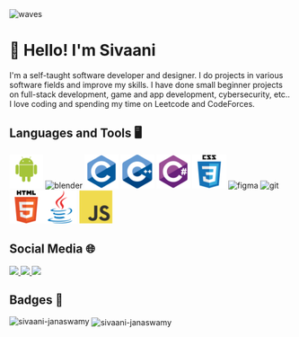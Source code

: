 <img src = "https://github.com/user-attachments/assets/9081ee97-756a-45c1-8ff0-e14c9d07ef80" alt = "waves" height="200" width ="1000"/>

<h1 align = "left">👋 Hello! I'm Sivaani </h1>

<p> I'm a self-taught software developer and designer. I do projects in various software fields and improve my skills. I have done small beginner projects on full-stack development, game and app development, cybersecurity, etc.. I love coding and spending my time on Leetcode and CodeForces.   </p>

<p>
<h2 align="left">Languages and Tools 🖥️</h2>
  
<p align="left"> <img src="https://raw.githubusercontent.com/devicons/devicon/master/icons/android/android-original-wordmark.svg" alt="android" width="60" height="60"/>  <img src="https://download.blender.org/branding/community/blender_community_badge_white.svg" alt="blender" width="60" height="60"/>   <img src="https://raw.githubusercontent.com/devicons/devicon/master/icons/c/c-original.svg" alt="c" width="60" height="60"/>  <img src="https://raw.githubusercontent.com/devicons/devicon/master/icons/cplusplus/cplusplus-original.svg" alt="cplusplus" width="60" height="60"/>  <img src="https://raw.githubusercontent.com/devicons/devicon/master/icons/csharp/csharp-original.svg" alt="csharp" width="60" height="60"/>  <img src="https://raw.githubusercontent.com/devicons/devicon/master/icons/css3/css3-original-wordmark.svg" alt="css3" width="60" height="60"/> <img src="https://www.vectorlogo.zone/logos/figma/figma-icon.svg" alt="figma" width="40" height="40"/> <img src="https://www.vectorlogo.zone/logos/git-scm/git-scm-icon.svg" alt="git" width="60" height="60"/> <img src="https://raw.githubusercontent.com/devicons/devicon/master/icons/html5/html5-original-wordmark.svg" alt="html5" width="60" height="60"/><img src="https://raw.githubusercontent.com/devicons/devicon/master/icons/java/java-original.svg" alt="java" width="60" height="60"/> <img src="https://raw.githubusercontent.com/devicons/devicon/master/icons/javascript/javascript-original.svg" alt="javascript" width="60" height="60"/> 
  
</p>

<p>
<h2 align="left">Social Media 🌐 </h2>
<div align="left">
<a href="https://www.linkedin.com/in/sivaani-janaswamy-2b2a32291/" target="_blank">
<img src="https://img.shields.io/badge/linkedin-%231E77B5.svg?&style=for-the-badge&logo=linkedin&logoColor=white alt=linkedin style= margin-bottom: 7px;" />
</a>
<a href="" target="_blank">
<img src="https://img.shields.io/badge/youtube-logo?style=for-the-badge&logo=youtube&logoColor=white&color=#cc0000 style="margin-bottom: 7px;" />
</a> 
<a href="https://www.instagram.com/sivaani_janaswamy/" target="_blank">
<img src="https://img.shields.io/badge/instagram-%23000000.svg?&style=for-the-badge&logo=instagram&logoColor=white alt=instagram style=margin-bottom: 7px;" />
</a> 
</div>  
</p>

<p>
<h2> Badges 🌟 </h2>
<p><img align="left" src="https://github-readme-streak-stats.herokuapp.com/?user=sivaani-janaswamy&theme=radical&hide_border=true" alt="sivaani-janaswamy" /></p>
<p>&nbsp;<img align="center" src="https://github-readme-stats.vercel.app/api?username=sivaani-janaswamy&show_icons=true&locale=en&theme=radical&hide_border=true" alt="sivaani-janaswamy" /></p>
</p>




